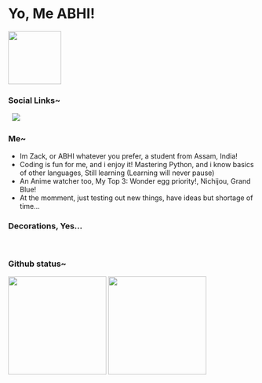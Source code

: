 # Yo, Me ABHI!

<p align='centre'>
<img src='./ohto/ai-ohto-unscreen.gif' widht=83 height=108>
</p>

### Social Links~
<div align = left>
  <a href="https://t.me/HeyDoUKnowMe"><img src="https://img.shields.io/badge/@HeyDoUKnowMe-00ccff?style=flat-square&logo=telegram&logoColor=blue" alt="" srcset=""></a>
  <a href="https://instagram.com/zapshoc"><img src="https://img.shields.io/badge/Instagram-E4405F?style=for-the-badge&logo=instagram&logoColor=white" alt="" srcset=""></a>
  <a href="https://twitter.com/HeyDoUKnowMe"><img src="https://img.shields.io/badge/Twitter-1DA1F2?style=for-the-badge&logo=twitter&logoColor=white"></a>
</div>

### Me~
<ul>
  <li>
    Im Zack, or ABHI whatever you prefer, a student from Assam, India!
  </li>
  <li>
    Coding is fun for me, and i enjoy it! Mastering Python, and i know basics of other languages, Still learning (Learning will never pause)
  </li>
  <li>
    An Anime watcher too, My Top 3: Wonder egg priority!, Nichijou, Grand Blue!
  </li>
  <li>
    At the momment, just testing out new things, have ideas but shortage of time...
  </li>
</ul>

 ### Decorations, Yes...
 <p> 
 <a href="https://www.python.org/"><img src="https://img.shields.io/badge/Python-white?style=for-the-badge&logo=python&logoColor=azure-blue" alt=""></a> 
 <a href="https://developer.mozilla.org/en-US/docs/Web/HTML"><img src="https://img.shields.io/badge/HTML5-E34F26?style=for-the-badge&logo=html5&logoColor=white" alt="" srcset=""></a> 
 <ahref="https://developer.mozilla.org/en-US/docs/Learn/CSS/First_steps/What_is_CSS"><img src="https://img.shields.io/badge/CSS3-264de4?style=for-the-badge&logo=css3&logoColor=white" alt="" srcset=""></a> 
 <a href="https://guides.github.com/features/mastering-markdown/"><img src="https://img.shields.io/badge/Markdown-000000?style=for-the-badge&logo=markdown&logoColor=white" alt="" srcset=""></a> 
 <a href="https://www.djangoproject.com/"><img src="https://img.shields.io/badge/Django-092E20?style=for-the-badge&logo=django&logoColor=white" alt="" srcset=""></a> 
 <a href="https://flask.palletsprojects.com/"><img src="https://img.shields.io/badge/Flask-white?style=for-the-badge&logo=flask&logoColor=black" alt=""></a> 
 <a href="https://www.mongodb.com/"><img src="https://img.shields.io/badge/MongoDB-4EA94B?style=for-the-badge&logo=mongodb&logoColor=white" alt="" srcset=""></a>
 <a href="https://redis.com/"><img src="https://img.shields.io/badge/redis-%23DD0031.svg?&style=for-the-badge&logo=redis&logoColor=white" alt="" srcset=""></a>
 <a href="https://git-scm.com/"><img src="https://img.shields.io/badge/Git-F05032?style=for-the-badge&logo=git&logoColor=white" alt="" srcset=""></a> 
</p>

### Github status~ 

<img src='https://github-readme-stats.vercel.app/api?username=Zack-Bloodshot&title_color=f4ff04&text_color=fff249&icon_color=ffdb62&bg_color=0000008&hide_border=true' height=200>
<img src='https://github-readme-stats.vercel.app/api/top-langs/?username=Zack-Bloodshot&layout=compact&title_color=f4ff04&text_color=fff249&icon_color=ffdb62&bg_color=000000&hide_border=true>' height=200>
